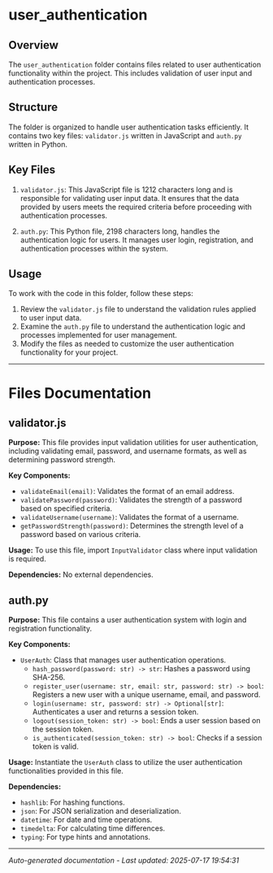 # user_authentication

## Overview
The `user_authentication` folder contains files related to user authentication functionality within the project. This includes validation of user input and authentication processes.

## Structure
The folder is organized to handle user authentication tasks efficiently. It contains two key files: `validator.js` written in JavaScript and `auth.py` written in Python.

## Key Files
1. `validator.js`: This JavaScript file is 1212 characters long and is responsible for validating user input data. It ensures that the data provided by users meets the required criteria before proceeding with authentication processes.

2. `auth.py`: This Python file, 2198 characters long, handles the authentication logic for users. It manages user login, registration, and authentication processes within the system.

## Usage
To work with the code in this folder, follow these steps:
1. Review the `validator.js` file to understand the validation rules applied to user input data.
2. Examine the `auth.py` file to understand the authentication logic and processes implemented for user management.
3. Modify the files as needed to customize the user authentication functionality for your project.

---

# Files Documentation

## validator.js

**Purpose:** This file provides input validation utilities for user authentication, including validating email, password, and username formats, as well as determining password strength.

**Key Components:**
- `validateEmail(email)`: Validates the format of an email address.
- `validatePassword(password)`: Validates the strength of a password based on specified criteria.
- `validateUsername(username)`: Validates the format of a username.
- `getPasswordStrength(password)`: Determines the strength level of a password based on various criteria.

**Usage:** To use this file, import `InputValidator` class where input validation is required.

**Dependencies:** No external dependencies.

## auth.py

**Purpose:** This file contains a user authentication system with login and registration functionality.

**Key Components:**
- `UserAuth`: Class that manages user authentication operations.
  - `hash_password(password: str) -> str`: Hashes a password using SHA-256.
  - `register_user(username: str, email: str, password: str) -> bool`: Registers a new user with a unique username, email, and password.
  - `login(username: str, password: str) -> Optional[str]`: Authenticates a user and returns a session token.
  - `logout(session_token: str) -> bool`: Ends a user session based on the session token.
  - `is_authenticated(session_token: str) -> bool`: Checks if a session token is valid.

**Usage:** Instantiate the `UserAuth` class to utilize the user authentication functionalities provided in this file.

**Dependencies:** 
- `hashlib`: For hashing functions.
- `json`: For JSON serialization and deserialization.
- `datetime`: For date and time operations.
- `timedelta`: For calculating time differences.
- `typing`: For type hints and annotations.

---
*Auto-generated documentation - Last updated: 2025-07-17 19:54:31*
